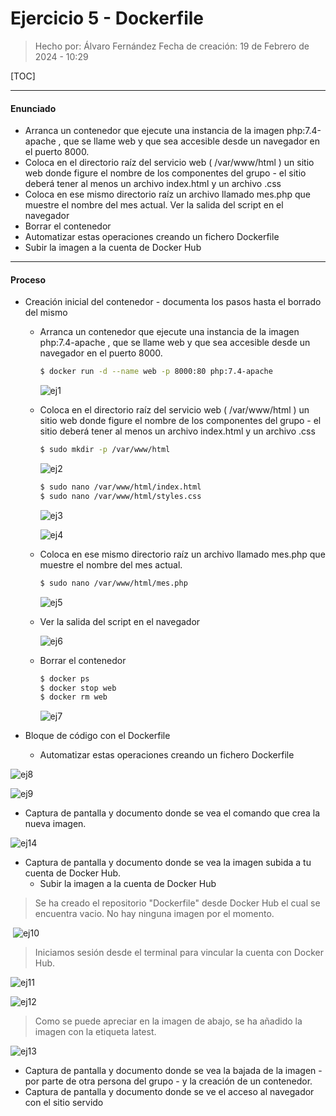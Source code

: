 # Ejercicio 5 - Dockerfile

> Hecho por: Álvaro Fernández 
> Fecha de creación: 19 de Febrero de 2024 - 10:29

[TOC]

------

#### Enunciado

- Arranca un contenedor que ejecute una instancia de la imagen php:7.4-apache , que se llame web
  y que sea accesible desde un navegador en el puerto 8000.
- Coloca en el directorio raíz del servicio web ( /var/www/html ) un sitio web donde figure el nombre de los componentes del grupo - el sitio deberá tener al menos un archivo index.html y un archivo
  .css
- Coloca en ese mismo directorio raíz un archivo llamado mes.php que muestre el nombre del mes actual. Ver la salida del script en el navegador
- Borrar el contenedor
- Automatizar estas operaciones creando un fichero Dockerfile
- Subir la imagen a la cuenta de Docker Hub

------

#### Proceso

- Creación inicial del contenedor - documenta los pasos hasta el borrado del mismo

  - Arranca un contenedor que ejecute una instancia de la imagen php:7.4-apache , que se llame web
    y que sea accesible desde un navegador en el puerto 8000.

    ```bash
    $ docker run -d --name web -p 8000:80 php:7.4-apache
    ```

    ![ej1](./E5-Imagenes/ej1.png)

    

  - Coloca en el directorio raíz del servicio web ( /var/www/html ) un sitio web donde figure el nombre de los componentes del grupo - el sitio deberá tener al menos un archivo index.html y un archivo .css

    ```bash
    $ sudo mkdir -p /var/www/html
    ```

    ![ej2](./E5-Imagenes/ej2.png)

    

    ```bash
    $ sudo nano /var/www/html/index.html
    $ sudo nano /var/www/html/styles.css
    ```

    ![ej3](./E5-Imagenes/ej3.png)

    ![ej4](./E5-Imagenes/ej4.png)

    

  - Coloca en ese mismo directorio raíz un archivo llamado mes.php que muestre el nombre del mes actual. 

    ```bash
    $ sudo nano /var/www/html/mes.php
    ```

    ![ej5](./E5-Imagenes/ej5.png)

    

  - Ver la salida del script en el navegador

    ![ej6](./E5-Imagenes/ej6.png)

    

  - Borrar el contenedor

    ```bash
    $ docker ps
    $ docker stop web
    $ docker rm web
    ```

    ![ej7](./E5-Imagenes/ej7.png)





- Bloque de código con el Dockerfile
  - Automatizar estas operaciones creando un fichero Dockerfile

![ej8](./E5-Imagenes/ej8.png)

![ej9](./E5-Imagenes/ej9.png)



- Captura de pantalla y documento donde se vea el comando que crea la nueva imagen.

![ej14](./E5-Imagenes/ej14.png)



- Captura de pantalla y documento donde se vea la imagen subida a tu cuenta de Docker Hub. 
  - Subir la imagen a la cuenta de Docker Hub

> Se ha creado el repositorio "Dockerfile" desde Docker Hub el cual se encuentra vacio. No hay ninguna imagen por el momento. 

​	![ej10](./E5-Imagenes/ej10.png)



> Iniciamos sesión desde el terminal para vincular la cuenta con Docker Hub. 

![ej11](./E5-Imagenes/ej11.png)

![ej12](./E5-Imagenes/ej12.png)



> Como se puede apreciar en la imagen de abajo, se ha añadido la imagen con la etiqueta latest. 

![ej13](./E5-Imagenes/ej13.png)

- Captura de pantalla y documento donde se vea la bajada de la imagen - por parte de otra persona del grupo - y la creación de un contenedor.
- Captura de pantalla y documento donde se ve el acceso al navegador con el sitio servido


